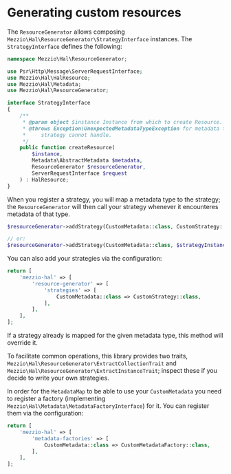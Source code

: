 # Generating custom resources

The `ResourceGenerator` allows composing `Mezzio\Hal\ResourceGenerator\StrategyInterface`
instances. The `StrategyInterface` defines the following:

```php
namespace Mezzio\Hal\ResourceGenerator;

use Psr\Http\Message\ServerRequestInterface;
use Mezzio\Hal\HalResource;
use Mezzio\Hal\Metadata;
use Mezzio\Hal\ResourceGenerator;

interface StrategyInterface
{
    /**
     * @param object $instance Instance from which to create Resource.
     * @throws Exception\UnexpectedMetadataTypeException for metadata types the
     *     strategy cannot handle.
     */
    public function createResource(
        $instance,
        Metadata\AbstractMetadata $metadata,
        ResourceGenerator $resourceGenerator,
        ServerRequestInterface $request
    ) : HalResource;
}
```

When you register a strategy, you will map a metadata type to the strategy; the
`ResourceGenerator` will then call your strategy whenever it encounteres
metadata of that type.

```php
$resourceGenerator->addStrategy(CustomMetadata::class, CustomStrategy::class);

// or:
$resourceGenerator->addStrategy(CustomMetadata::class, $strategyInstance);
```

You can also add your strategies via the configuration:
```php
return [
    'mezzio-hal' => [
        'resource-generator' => [
            'strategies' => [
                CustomMetadata::class => CustomStrategy::class,
            ],
        ],
    ],
];
```

If a strategy already is mapped for the given metadata type, this method will
override it.

To facilitate common operations, this library provides two traits,
`Mezzio\Hal\ResourceGenerator\ExtractCollectionTrait` and
`Mezzio\Hal\ResourceGenerator\ExtractInstanceTrait`; inspect these if you
decide to write your own strategies.

In order for the `MetadataMap` to be able to use your `CustomMetadata` you need to register 
a factory (implementing `Mezzio\Hal\Metadata\MetadataFactoryInterface`) for it.
You can register them via the configuration:
```php
return [
    'mezzio-hal' => [
        'metadata-factories' => [
            CustomMetadata::class => CustomMetadataFactory::class,
        ],
    ],
];
```

